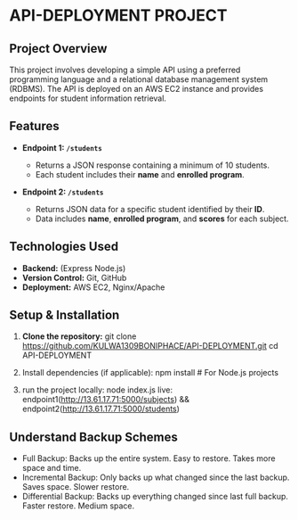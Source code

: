 # API-DEPLOYMENT PROJECT

## Project Overview
This project involves developing a simple API using a preferred programming language and a relational database management system (RDBMS). The API is deployed on an AWS EC2 instance and provides endpoints for student information retrieval.

## Features
- **Endpoint 1: `/students`**
  - Returns a JSON response containing a minimum of 10 students.
  - Each student includes their **name** and **enrolled program**.

- **Endpoint 2: `/students`**
  - Returns JSON data for a specific student identified by their **ID**.
  - Data includes **name**, **enrolled program**, and **scores** for each subject.

## Technologies Used
- **Backend:** (Express Node.js)
- **Version Control:** Git, GitHub
- **Deployment:** AWS EC2, Nginx/Apache

## Setup & Installation
1. **Clone the repository:**
   git clone https://github.com/KULWA1309BONIPHACE/API-DEPLOYMENT.git
   cd API-DEPLOYMENT

2. Install dependencies (if applicable):
   npm install  # For Node.js projects

3. run the project
   locally: node index.js
   live: endpoint1(http://13.61.17.71:5000/subjects) && endpoint2(http://13.61.17.71:5000/students)
## Understand Backup Schemes

- Full Backup: Backs up the entire system. Easy to restore. Takes more space and time.
- Incremental Backup: Only backs up what changed since the last backup. Saves space. Slower restore.
- Differential Backup: Backs up everything changed since last full backup. Faster restore. Medium space.

